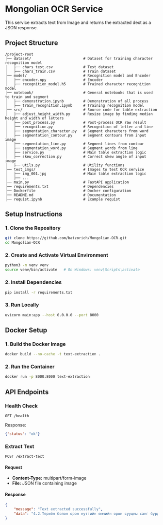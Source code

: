 # Mongolian OCR Service

This service extracts text from Image and returns the extracted dext as a JSON response.

## Project Structure
```
/project-root
│── dataset/                        # Dataset for training character recognition model
│   ├── chars_test.csv              # Test dataset
│   ├── chars_train.csv             # Train dataset
│── model/                          # Recognition model and Encoder
│   ├── encoder.npy                 # Encoder
│   ├── recognition_model.h5        # Trained character recognition model
│── notebook/                       # General notebooks that is used to train and segment
│   ├── demonstration.ipynb         # Demonstration of all process
│   ├── train_recognition.ipynb     # Training recognition model
│── src/                            # Source code for table extraction
│   ├── adjust_height_width.py      # Resize image by finding median height and width of letters
│   ├── post_process.py             # Post-process OCR raw result
│   ├── recognition.py              # Recognition of letter and line
│   ├── segmentation_character.py   # Segment characters from word
│   ├── segmentation_contour.py     # Segment contours from input image
│   ├── segmentation_line.py        # Segment lines from contour
│   ├── segmentation_word.py        # Segment words from line
│   ├── service.py                  # Main table extraction logic
│   ├── skew_correction.py          # Correct skew angle of input image
│   ├── utils.py                    # Utility functions
│── test_imgs/                      # Images to test OCR service
│   ├── img_001.jpg                 # Main table extraction logic
│   ├── ...                    
│── main.py                         # FastAPI application
│── requirements.txt                # Dependencies
│── Dockerfile                      # Docker configuration
│── README.md                       # Documentation
│── requist.ipynb                   # Example requist
```

## Setup Instructions

### 1. Clone the Repository
```sh
git clone https://github.com/batzorich/Mongolian-OCR.git
cd Mongolian-OCR
```

### 2. Create and Activate Virtual Environment
```sh
python3 -m venv venv
source venv/bin/activate   # On Windows: venv\Scripts\activate
```

### 2. Install Dependencies
```sh
pip install -r requirements.txt
```

### 3. Run Locally
```sh
uvicorn main:app --host 0.0.0.0 --port 8000
```

## Docker Setup

### 1. Build the Docker Image
```sh
docker build --no-cache -t text-extraction .
```

### 2. Run the Container
```sh
docker run -p 8000:8000 text-extraction
```

## API Endpoints

### Health Check
```http
GET /health
```
Response:
```json
{"status": "ok"}
```

### Extract Text
```http
POST /extract-text
```
#### Request
- **Content-Type:** multipart/form-image
- **File:** JSON file containing image

#### Response
```json
{
    "message": "Text extracted successfully",
    "data": "4.2.Төрийн болон орон нутгийн өмчийн орон сууцны санг бүрдүүлж,..."
}
```